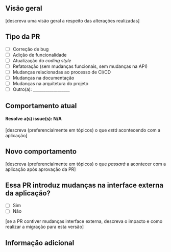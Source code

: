 ## Visão geral

[descreva uma visão geral a respeito das alterações realizadas]

## Tipo da PR

- [ ] Correção de bug
- [ ] Adição de funcionalidade
- [ ] Atualização do *coding style*
- [ ] Refatoração (sem mudanças funcionais, sem mudanças na API)
- [ ] Mudanças relacionadas ao processo de CI/CD
- [ ] Mudanças na documentação
- [ ] Mudanças na arquitetura do projeto
- [ ] Outro(a): __________________

## Comportamento atual

#### Resolve a(s) issue(s): N/A

[descreva (preferencialmente em tópicos) o que *está* acontecendo com a aplicação]

## Novo comportamento 

[descreva (preferencialmente em tópicos) o que *passará* a acontecer com a aplicação após aprovação da PR]

## Essa PR introduz mudanças na interface externa da aplicação?

- [ ] Sim
- [ ] Não

[se a PR contiver mudanças interface externa, descreva o impacto e como realizar a migração para esta versão]

## Informação adicional

